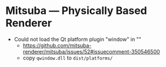 Mitsuba — Physically Based Renderer
===================================

* Could not load the Qt platform plugin "window" in ""
  * https://github.com/mitsuba-renderer/mitsuba/issues/52#issuecomment-350546500
  * copy `qwindow.dll` to `dist/platforms/`
